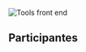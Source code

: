 ![Tools front end](https://cloud.githubusercontent.com/assets/3930770/12010773/a527768c-ac92-11e5-9c87-4d8605e09645.png)

## Participantes